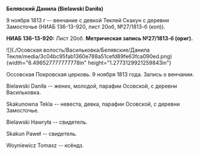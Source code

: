 **Белявский Данила (Bielawski Daniła)**

9 ноября 1813 г -- венчание с девкой Теклей Скакун с деревни Замосточье
(НИАБ 136-13-920, лист 20об, №27/1813-б (коп)).

**НИАБ 136-13-920:** Лист 20об. **Метрическая запись №27/1813-б
(ориг).**

![](./Осовская волость/Васильковка/Белявские/Данила Текля/media/3c04bc95fab1360e788a51cefd89fe63fca090ed.png){width="6.496527777777778in"
height="1.2773129921259843in"}

Оссовская Покровская церковь. 9 ноября 1813 года. Запись о венчании.

Bielawski Daniła -- жених, молодой, парафии Осовской, с деревни
Васильковка.

Skakunowna Tekla -- невеста, девка, парафии Осовской, с деревни
Замосточье.

Bielawski Hawryła -- свидетель.

Skakun Paweł -- свидетель.

Woyniewicz Tomasz -- ксёндз.
